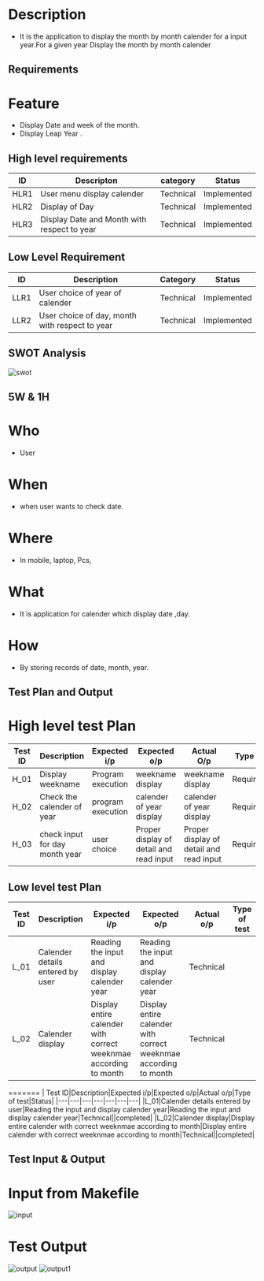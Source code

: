 # Description
 * It is the application to display the month by month calender for a input year.For a given year Display the month by month calender 
## Requirements

# Feature
* Display Date and week of the month.
* Display Leap Year . 

##  High level requirements
| ID | Descripton | category | Status |
|----|---|---|---|
| HLR1 |User menu display calender| Technical|Implemented|
|HLR2|Display of Day|Technical|Implemented|
|HLR3|Display Date and Month with respect to year|Technical|Implemented|

## Low Level Requirement
| ID |Description| Category | Status|
|---|---|---|---|
|LLR1|User choice of year of calender|Technical|Implemented|
|LLR2|User choice of day, month with respect to year|Technical|Implemented|


## SWOT Analysis
![swot](https://user-images.githubusercontent.com/89115879/154072372-7a2b26dc-b301-4eeb-af46-490e6990511f.PNG)

## 5W & 1H
# Who
* User

# When
* when user wants to check date.

# Where
* In mobile, laptop, Pcs,

# What
* It is application for calender which display date ,day.

# How
* By storing records of date, month, year.

## Test Plan and Output
# High level test Plan
|Test ID|Description|Expected i/p|Expected o/p|Actual O/p|Type of test|status|
|---|----|---|---|---|---|---|
|H_01|Display weekname|Program execution|weekname display|weekname display|Requirement|completed|
|H_02|Check the calender of year |program execution|calender of year display|calender of year display|Requiremnent|completed|
|H_03|check input for day month year|user choice|Proper display of detail and read input|Proper display of detail and read input|Requirement|completed|

## Low level test Plan

| Test ID|Description|Expected i/p|Expected o/p|Actual o/p|Type of test|
|---|---|---|---|---|---|
|L_01|Calender details entered by user|Reading the input and display calender year|Reading the input and display calender year|Technical|
|L_02|Calender display|Display entire calender with correct weeknmae according to month|Display entire calender with correct weeknmae according to month|Technical|


=======
| Test ID|Description|Expected i/p|Expected o/p|Actual o/p|Type of test|Status|
|---|---|---|---|---|---|---|
|L_01|Calender details entered by user|Reading the input and display calender year|Reading the input and display calender year|Technical||completed|
|L_02|Calender display|Display entire calender with correct weeknmae according to month|Display entire calender with correct weeknmae according to month|Technical||completed|

## Test Input & Output
# Input from Makefile
![input](https://user-images.githubusercontent.com/89115879/156285279-c28813be-e9f3-4509-b9e8-743c1960a7f7.PNG)

# Test Output
![output](https://user-images.githubusercontent.com/89115879/156285293-1f141ac9-db46-4bc4-b1dd-269973dc51bf.PNG)
![output1](https://user-images.githubusercontent.com/89115879/156285301-47467e3e-34de-4e4c-ac7c-a8fa2fafc9d6.PNG)


